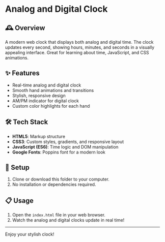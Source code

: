 # Analog and Digital Clock

## 🕰️ Overview

A modern web clock that displays both analog and digital time. The clock updates every second, showing hours, minutes, and seconds in a visually appealing interface. Great for learning about time, JavaScript, and CSS animations.

## ✨ Features

- Real-time analog and digital clock
- Smooth hand animations and transitions
- Stylish, responsive design
- AM/PM indicator for digital clock
- Custom color highlights for each hand

## 🛠️ Tech Stack

- **HTML5**: Markup structure
- **CSS3**: Custom styles, gradients, and responsive layout
- **JavaScript (ES6)**: Time logic and DOM manipulation
- **Google Fonts**: Poppins font for a modern look

## 🚀 Setup

1. Clone or download this folder to your computer.
2. No installation or dependencies required.

## 📋 Usage

1. Open the `index.html` file in your web browser.
2. Watch the analog and digital clocks update in real time!

---

Enjoy your stylish clock!

